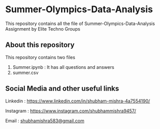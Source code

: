 # Summer-Olympics-Data-Analysis
  This repository contains all the file of Summer-Olympics-Data-Analysis Assignment by Elite Techno Groups
## About this repository
  This repository contains two files
  1. Summer.ipynb : It has all questions and answers
  2. summer.csv

## Social Media and other useful links
 Linkedin : https://www.linkedin.com/in/shubham-mishra-4a7554190/
 
 Instagram : https://www.instagram.com/shubhammishra9457/
 
 Email : shubhamishra583@gmail.com

